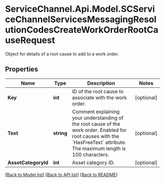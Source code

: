 # ServiceChannel.Api.Model.SCServiceChannelServicesMessagingResolutionCodesCreateWorkOrderRootCauseRequest
Object for details of a root cause to add to a work order.

## Properties

Name | Type | Description | Notes
------------ | ------------- | ------------- | -------------
**Key** | **int** | ID of the root cause to associate with the work order. | [optional] 
**Text** | **string** | Comment explaining your understanding of the root cause of the work order. Enabled for root causes with the &#x60;HasFreeText&#x60; attribute. The maximum length is 100 characters. | [optional] 
**AssetCategoryId** | **int** | Asset category ID. | [optional] 

[[Back to Model list]](../README.md#documentation-for-models) [[Back to API list]](../README.md#documentation-for-api-endpoints) [[Back to README]](../README.md)

